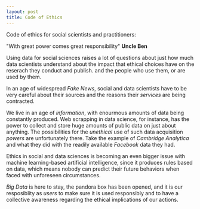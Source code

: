 ```yaml
---
layout: post
title: Code of Ethics
---
```


Code of ethics for social scientists and practitioners:

"With great power comes great responsibility" **Uncle Ben**

Using data for social sciences raises a lot of questions about just how much data scientists understand about the impact that ethical choices have on the reserach they conduct and publish. and the people who use them, or are used by them.

In an age of widespread *Fake News*, social and data scientists have to be very careful about their sources and the reasons their *services* are being contracted. 

We live in an age of *information*, with enourmous amounts of data being constantly produced. Web scrapping in data science, for instance, has the power to collect and store huge amounts of public data on just about anything. The possibilities for the *unethical* use of such data acquisition *powers* are unfortunately there. Take the example of *Cambridge Analytica* and what they did with the readily available *Facebook* data they had. 

Ethics in social and data sciences is becoming an even bigger issue with machine learning-based artificial intelligence, since it produces rules based on data, which means nobody can predict their future behaviors when faced with unforeseen circumstances.

*Big Data* is here to stay, the pandora box has been opened, and it is our resposiblity as *users* to make sure it is used responsibly and to have a collective awareness regarding the ethical implications of our actions.
 
